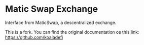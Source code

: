 # Matic Swap Exchange

Interface from MaticSwap, a descentralized exchange.

This is a fork. You can find the original documentation os this link: https://github.com/koaladefi